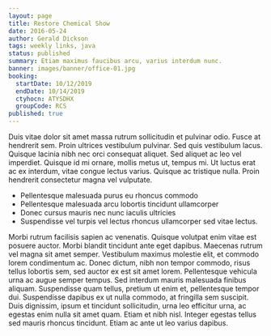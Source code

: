 ```yaml
---
layout: page
title: Restore Chemical Show
date: 2016-05-24
author: Gerald Dickson
tags: weekly links, java
status: published
summary: Etiam maximus faucibus arcu, varius interdum nunc.
banner: images/banner/office-01.jpg
booking:
  startDate: 10/12/2019
  endDate: 10/14/2019
  ctyhocn: ATYSDHX
  groupCode: RCS
published: true
---
```

Duis vitae dolor sit amet massa rutrum sollicitudin et pulvinar odio. Fusce at hendrerit sem. Proin ultrices vestibulum pulvinar. Sed quis vestibulum lacus. Quisque lacinia nibh nec orci consequat aliquet. Sed aliquet ac leo vel imperdiet. Quisque id mi ornare, mollis metus ut, tempus mi. Ut luctus erat ac ex interdum, vitae congue lectus varius. Quisque ac tristique nulla. Proin hendrerit consectetur magna vel vulputate.

* Pellentesque malesuada purus eu rhoncus commodo
* Pellentesque malesuada arcu lobortis tincidunt ullamcorper
* Donec cursus mauris nec nunc iaculis ultricies
* Suspendisse vel turpis vel lectus rhoncus ullamcorper sed vitae lectus.

Morbi rutrum facilisis sapien ac venenatis. Quisque volutpat enim vitae est posuere auctor. Morbi blandit tincidunt ante eget dapibus. Maecenas rutrum vel magna sit amet semper. Vestibulum maximus molestie elit, et commodo lorem condimentum ac. Donec dictum, nibh non tempor commodo, risus tellus lobortis sem, sed auctor ex est sit amet lorem. Pellentesque vehicula urna ac augue semper tempus. Sed interdum mauris malesuada finibus aliquam. Suspendisse quam tellus, pretium ut enim et, pellentesque tempor dui. Suspendisse dapibus ex ut nulla commodo, at fringilla sem suscipit. Duis dignissim, ipsum et tincidunt sollicitudin, urna leo efficitur urna, ac egestas enim nulla sit amet quam. Etiam et nibh nisl. Integer egestas tellus sed mauris rhoncus tincidunt. Etiam ac ante ut leo varius dapibus.
